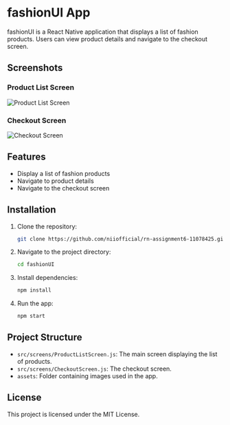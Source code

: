 # fashionUI App

fashionUI is a React Native application that displays a list of fashion products. Users can view product details and navigate to the checkout screen.

## Screenshots

### Product List Screen
![Product List Screen]('../../assets/products.png')

### Checkout Screen
![Checkout Screen](./assets/checkout.png)

## Features

- Display a list of fashion products
- Navigate to product details
- Navigate to the checkout screen

## Installation

1. Clone the repository:
    ```sh
    git clone https://github.com/niiofficial/rn-assignment6-11078425.git
    ```
2. Navigate to the project directory:
    ```sh
    cd fashionUI
    ```
3. Install dependencies:
    ```sh
    npm install
    ```
4. Run the app:
    ```sh
    npm start
    ```

## Project Structure

- `src/screens/ProductListScreen.js`: The main screen displaying the list of products.
- `src/screens/CheckoutScreen.js`: The checkout screen.
- `assets`: Folder containing images used in the app.

## License

This project is licensed under the MIT License.
